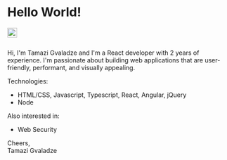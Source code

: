 # Hello World!

<a href="https://www.linkedin.com/in/tadeoz/">
  <img align="left" alt="Tamazi Gvaladze - LinkedIn" width="22px" src="https://cdn.jsdelivr.net/npm/simple-icons@v3/icons/linkedin.svg"/>
</a>

<br />
<br />

Hi, I'm Tamazi Gvaladze and I'm a React developer with 2 years of experience. I'm passionate about building web applications that are user-friendly, performant, and visually appealing.


Technologies:
- HTML/CSS, Javascript, Typescript, React, Angular, jQuery
- Node

Also interested in:
- Web Security  

Cheers,  
Tamazi Gvaladze

